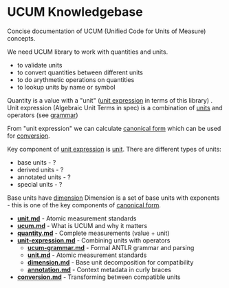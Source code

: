 # UCUM Knowledgebase

Concise documentation of UCUM (Unified Code for Units of Measure) concepts.

We need UCUM library to work with quantities and units.

- to validate units
- to convert quantities between different units
- to do arythmetic operations on quantities
- to lookup units by name or symbol

Quantity is a value with a "unit" ([unit expression](./unit-expression.md) in terms of this library) .
Unit expression (Algebraic Unit Terms in spec) is a combination of [units](./unit.md) and 
operators (see [grammar](./ucum-grammar.md))

From "unit expression" we can calculate [canonical form](./canonical-form.md)
which can be used for [conversion](./conversion.md).

Key component of [unit expression](./unit-expression.md) is [unit](./unit.md).
There are different types of units:
- base units - ?
- derived units - ?
- annotated units - ?
- special units - ?

Base units have [dimension](./dimension.md)
Dimension is a set of base units with exponents - this is one of the key components of [canonical form](./canonical-form.md).


- **[unit.md](./unit.md)** - Atomic measurement standards
- **[ucum.md](./ucum.md)** - What is UCUM and why it matters
- **[quantity.md](./quantity.md)** - Complete measurements (value + unit)
- **[unit-expression.md](./unit-expression.md)** - Combining units with operators
  - **[ucum-grammar.md](./ucum-grammar.md)** - Formal ANTLR grammar and parsing
  - **[unit.md](./unit.md)** - Atomic measurement standards
  - **[dimension.md](./dimension.md)** - Base unit decomposition for compatibility
  - **[annotation.md](./annotation.md)** - Context metadata in curly braces
- **[conversion.md](./conversion.md)** - Transforming between compatible units